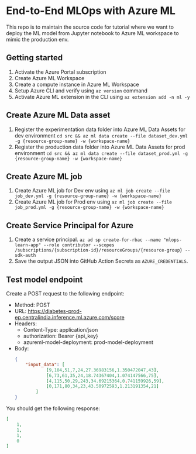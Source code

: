 # End-to-End MLOps with Azure ML

This repo is to maintain the source code for tutorial where we want to deploy the ML model from Jupyter notebook to Azure ML workspace to mimic the production env.

## Getting started

1. Activate the Azure Portal subscription
1. Create Azure ML Workspace
1. Create a compute instance in Azure ML Workspace
1. Setup Azure CLI and verify using `az version` command
1. Activate Azure ML extension in the CLI using `az extension add -n ml -y`

## Create Azure ML Data asset
1. Register the experimentation data folder into Azure ML Data Assets for dev environment
   `cd src && az ml data create --file dataset_dev.yml -g {resource-group-name} -w {workspace-name}`
1. Register the production data folder into Azure ML Data Assets for prod environment
   `cd src && az ml data create --file dataset_prod.yml -g {resource-group-name} -w {workspace-name}`

## Create Azure ML job
1. Create Azure ML job for Dev env using `az ml job create --file job_dev.yml -g {resource-group-name} -w {workspace-name}`
1. Create Azure ML job for Prod env using `az ml job create --file job_prod.yml -g {resource-group-name} -w {workspace-name}`

## Create Service Principal for Azure

1. Create a service principal. `az ad sp create-for-rbac --name "mlops-learn-app" --role contributor --scopes /subscriptions/{subscription-id}/resourceGroups/{resource-group} --sdk-auth`
1. Save the output JSON into GitHub Action Secrets as `AZURE_CREDENTIALS`. 

## Test model endpoint

Create a POST request to the following endpoint:
- Method: POST
- URL: https://diabetes-prod-ep.centralindia.inference.ml.azure.com/score
- Headers:
  - Content-Type: application/json
  - authorization: Bearer {api_key}
  - azureml-model-deployment: prod-model-deployment
- Body: 
  ```json
  {
      "input_data": [
              [9,104,51,7,24,27.36983156,1.350472047,43],
              [6,73,61,35,24,18.74367404,1.074147566,75],
              [4,115,50,29,243,34.69215364,0.741159926,59],
              [0,171,80,34,23,43.50972593,1.213191354,21]
          ]
  }
  ```
You should get the following response:
```json
[
    1,
    1,
    1,
    0
]
```